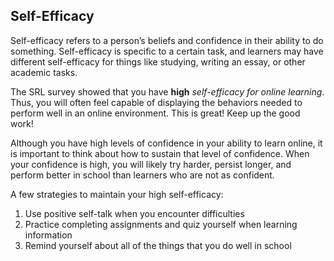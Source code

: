 ## Self-Efficacy

Self-efficacy refers to a person’s beliefs and confidence in their ability to do something. Self-efficacy is specific to a certain task, and learners may have different self-efficacy for things like studying, writing an essay, or other academic tasks. 

The SRL survey showed that you have **high** *self-efficacy for online learning*. Thus, you will often feel capable of displaying the behaviors needed to perform well in an online environment. This is great! Keep up the good work! 

Although you have high levels of confidence in your ability to learn online, it is important to think about how to sustain that level of confidence. When your confidence is high, you will likely try harder, persist longer, and perform better in school than learners who are not as confident. 

A few strategies to maintain your high self-efficacy:

1.	Use positive self-talk when you encounter difficulties
2.	Practice completing assignments and quiz yourself when learning information
3.	Remind yourself about all of the things that you do well in school
